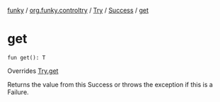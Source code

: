 [funky](../../../index.md) / [org.funky.controltry](../../index.md) / [Try](../index.md) / [Success](index.md) / [get](.)

# get

`fun get(): T`

Overrides [Try.get](../get.md)

Returns the value from this Success or throws the exception if this is a Failure.

